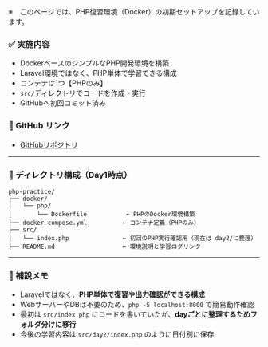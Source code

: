 ※　このページでは、PHP復習環境（Docker）の初期セットアップを記録しています。

### ✅ 実施内容

- DockerベースのシンプルなPHP開発環境を構築
- Laravel環境ではなく、PHP単体で学習できる構成
- コンテナは1つ【PHPのみ】
- `src/`ディレクトリでコードを作成・実行
- GitHubへ初回コミット済み

### 🔗 GitHub リンク

- [GitHubリポジトリ](https://github.com/kohsai/php-practice)

---

### 📂 ディレクトリ構成（Day1時点）

```
php-practice/
├── docker/
│   └── php/
│       └── Dockerfile           ← PHPのDocker環境構築
├── docker-compose.yml          ← コンテナ定義（PHPのみ）
├── src/
│   └── index.php               ← 初回のPHP実行確認用（現在は day2/に整理）
├── README.md                   ← 環境説明と学習ログリンク
```

---

### 💬 補說メモ

- Laravelではなく、**PHP単体で復習や出力確認ができる構成**
- WebサーバーやDBは不要のため、`php -S localhost:8000` で簡易動作確認
- 最初は `src/index.php` にコードを書いていたが、**dayごとに整理するためフォルダ分けに移行**
- 今後の学習内容は `src/day2/index.php` のように日付別に保存

